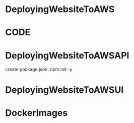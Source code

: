 # DeployingWebsiteToAWS

# CODE
# DeployingWebsiteToAWSAPI
create package.json: npm init -y

# DeployingWebsiteToAWSUI



# DockerImages
